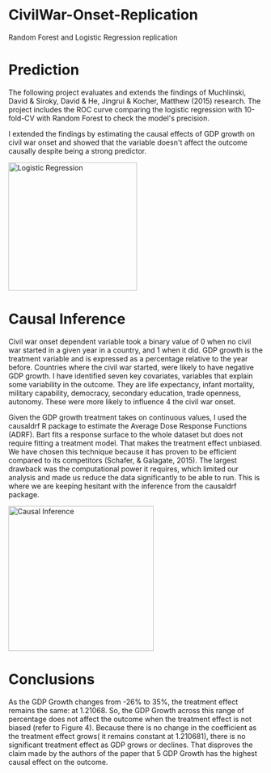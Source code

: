 # CivilWar-Onset-Replication
Random Forest and Logistic Regression replication


# Prediction

The following project evaluates and extends the findings of Muchlinski, David & Siroky, David & He, Jingrui & Kocher, Matthew (2015) research. The project includes the ROC curve comparing the logistic regression with 10-fold-CV with Random Forest to check the model's precision. 

I extended the findings by estimating the causal effects of GDP growth on civil war onset and showed that the variable doesn't affect the outcome causally despite being a strong predictor.

<img width="254" alt="Logistic Regression" src="https://user-images.githubusercontent.com/65287937/106389782-f1334480-63ed-11eb-979e-ed5d1f60f365.png">

# Causal Inference

Civil war onset dependent variable took a binary value of 0 when no civil war started in a given
year in a country, and 1 when it did. GDP growth is the treatment variable and is expressed as a
percentage relative to the year before. Countries where the civil war started, were likely to have
negative GDP growth. I have identified seven key covariates, variables that explain some
variability in the outcome. They are life expectancy, infant mortality, military capability,
democracy, secondary education, trade openness, autonomy.​ These were more likely to influence
4 the civil war onset. 


Given the GDP growth treatment takes on continuous values, I used the causaldrf R package to estimate the Average Dose Response Functions (ADRF). Bart fits a response surface to the whole dataset but does not require fitting a treatment model. That makes the treatment effect unbiased. We have chosen this technique because it has proven to be efficient compared to its competitors (Schafer, & Galagate, 2015). The largest drawback was the computational power it requires, which limited our analysis and made us reduce the data significantly to be able to run. This is where we are keeping hesitant with the inference from the causaldrf package.


<img width="287" alt="Causal Inference" src="https://user-images.githubusercontent.com/65287937/106389867-64d55180-63ee-11eb-94d9-1eaeea155dce.png">



# Conclusions
As the GDP Growth changes from -26% to 35%, the treatment effect remains the same: at 1.21068. So, the GDP Growth across this range of percentage does not affect the outcome when the treatment effect is not biased (refer to Figure 4). Because there is no change in the coefficient as the treatment effect grows( it remains constant at 1.210681), there is no significant treatment effect as GDP grows or declines. That disproves the claim made by the authors of the paper that
5 GDP Growth has the highest causal effect on the outcome. ​
